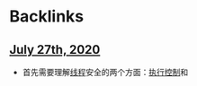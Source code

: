 
# Backlinks
## [July 27th, 2020](<July 27th, 2020.md>)
- 首先需要理解[线程](<线程.md>)安全的两个方面：[执行控制](<执行控制.md>)和

